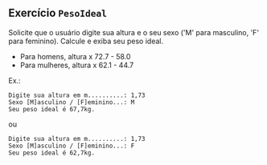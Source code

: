 ## Exercício `PesoIdeal`

Solicite que o usuário digite sua altura e o seu sexo ('M' para masculino, 'F' para feminino). Calcule e exiba seu peso ideal.

- Para homens, altura x 72.7 - 58.0
- Para mulheres, altura x 62.1 - 44.7

Ex.:

```
Digite sua altura em m..........: 1,73
Sexo [M]asculino / [F]eminino...: M
Seu peso ideal é 67,7kg.
```

ou

```
Digite sua altura em m..........: 1,73
Sexo [M]asculino / [F]eminino...: F
Seu peso ideal é 62,7kg.
```
